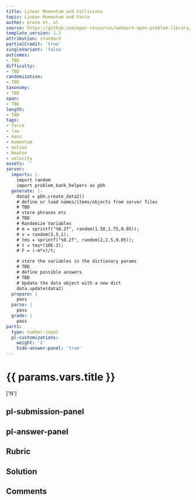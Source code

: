 ```yaml
---
title: Linear Momentum and Collisions
topic: Linear Momentum and Force
author: Urone et. al
source: https://github.com/open-resources/webwork-open-problem-library/tree/master/Contrib/BrockPhysics/College_Physics_Urone/8.Linear_Momentum_and_Collisions/8-02.Impulse/NU_U17_08_02_003.pg
template_version: 1.3
attribution: standard
partialCredit: 'true'
singleVariant: 'false'
outcomes:
- TBD
difficulty:
- TBD
randomization:
- TBD
taxonomy:
- TBD
span:
- TBD
length:
- TBD
tags:
- force
- law
- mass
- momentum
- motion
- Newton
- velocity
assets: ''
server:
  imports: |-
    import random
    import problem_bank_helpers as pbh
  generate: |-
    data2 = pbh.create_data2()
    # define or load names/items/objects from server files
    # TBD
    # store phrases etc
    # TBD
    # Randomize Variables
    # m = sprintf("%0.2f", random(1.50,1.75,0.05));
    # v = random(3,5,1);
    # tms = sprintf("%0.2f", random(2,2.5,0.05));
    # t = tms*(10E-3);
    # F = (-m*v)/t;

    # store the variables in the dictionary params
    # TBD
    # define possible answers
    # TBD
    # Update the data object with a new dict
    data.update(data2)
  prepare: |
    pass
  parse: |
    pass
  grade: |
    pass
part1:
  type: number-input
  pl-customizations:
    weight: '1'
    hide-answer-panel: 'true'
---
```


# {{ params.vars.title }} 

['N']

## pl-submission-panel 


## pl-answer-panel 


## Rubric 


## Solution 


## Comments 


